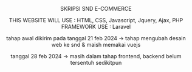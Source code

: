 <p align="center">
SKRIPSI SND E-COMMERCE
</p>
<p align="center">
THIS WEBSITE WILL USE : HTML, CSS, Javascript, Jquery, Ajax, PHP
FRAMEWORK USE : Laravel
</p>
<p align="center">
tahap awal dikirim pada tanggal 21 feb 2024 -> tahap mengubah desain web ke snd & maish memakai vuejs
</p>
<p align="center">
tanggal 28 feb 2024 -> masih dalam tahap frontend, backend belum tersentuh sedikitpun
</p>
